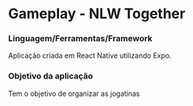 # Gameplay - NLW Together

### Linguagem/Ferramentas/Framework

Aplicação criada em React Native utilizando Expo.

### Objetivo da aplicação

Tem o objetivo de organizar as jogatinas
